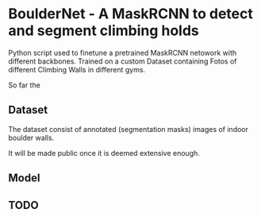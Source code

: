 # BoulderNet - A MaskRCNN to detect and segment climbing holds

Python script used to finetune a pretrained MaskRCNN netowork with different backbones. Trained on a custom Dataset containing Fotos of different Climbing Walls in different gyms.

So far the 


## Dataset

The dataset consist of annotated (segmentation masks) images of indoor boulder walls.

It will be made public once it is deemed extensive enough.

## Model

## TODO
